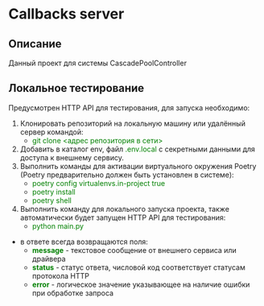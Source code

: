 # Callbacks server



## Описание
Данный проект для системы CascadePoolController

## Локальное тестирование
Предусмотрен HTTP API для тестирования, для запуска 
необходимо:
1. Клонировать репозиторий на локальную машину или удалённый сервер командой:
   * <span style="color:green">git clone <адрес репозитория в сети></span>
2. Добавить в каталог env, файл <span style="color:green">.env.local</span> c секретными 
данными для доступа к внешнему сервису.
3. Выполнить команды для активации виртуального окружения Poetry 
(Poetry предварительно должен быть установлен в системе):
    * <span style="color:green">poetry config virtualenvs.in-project true</span>
    * <span style="color:green">poetry install</span>
    * <span style="color:green">poetry shell</span>
4. Выполнить команду для локального запуска проекта, также автоматически будет запущен HTTP API 
для тестирования:
    * <span style="color:green">python main.py</span>


* в ответе всегда возвращаются поля:<br>
    * <span style="color:green">**message**</span> - текстовое сообщение от внешнего сервиса или драйвера<br> 
    * <span style="color:green">**status**</span> - статус ответа, числовой код соответствует статусам протокола HTTP<br>
    * <span style="color:green">**error**</span> - логическое значение указывающее на наличие ошибки при обработке запроса<br>
